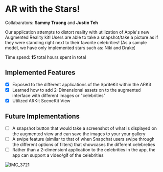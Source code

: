 # AR with the Stars!

Collabarators: **Sammy Truong** and **Justin Teh**

Our application attempts to distort reality with utilization of Apple's new Augmented Reality kit!
Users are able to take a snapshot/take a picture as if they were standing right next to their favorite celebrities!
(As a sample model, we have only implemented stars such as: Niki and Drake)

Time spend: **15** total hours spent in total

## Implemented Features

- [x] Exposed to the different applications of the SpriteKit within the ARKit
- [x] Learned how to add 2-Dimensional assets on to the augmented interface with different images or "celebrities"
- [x] Utilized ARKit SceneKit View 

## Future Implementations

- [ ] A snapshot button that would take a screenshot of what is displayed on the augmented view and can save the images to your your gallery
- [ ] A swipe feature (similar to that of when Snapchat users swipe through the different options of filters) that showcases the different celebreties
- [ ] Rather than a 2-dimensionl application to the celebrities in the app, the app can support a video/gif of the celebrities

![IMG_3721](https://user-images.githubusercontent.com/59327790/78757201-f8560700-7930-11ea-9a8f-3678645b1cb2.PNG)

